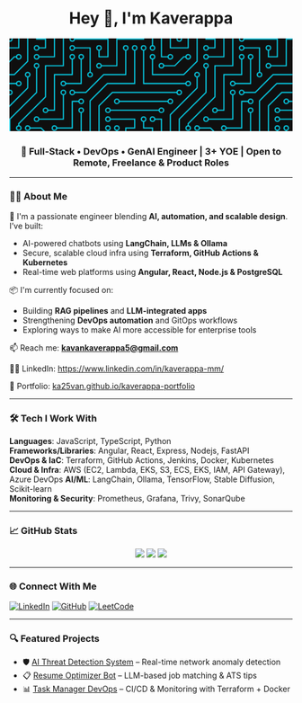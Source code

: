 <h1 align="center">Hey 👋, I'm Kaverappa</h1>
<div align="center"><img src="https://github.com/ka25van/ka25van/blob/main/github-header-image1.png" /></div>
<h3 align="center">🚀 Full-Stack • DevOps • GenAI Engineer | 3+ YOE | Open to Remote, Freelance & Product Roles</h3>

---

### 👨‍💻 About Me

🔧 I'm a passionate engineer blending **AI, automation, and scalable design**. I’ve built:
- AI-powered chatbots using **LangChain, LLMs & Ollama**
- Secure, scalable cloud infra using **Terraform, GitHub Actions & Kubernetes**
- Real-time web platforms using **Angular, React, Node.js & PostgreSQL**

📦 I'm currently focused on:
- Building **RAG pipelines** and **LLM-integrated apps**
- Strengthening **DevOps automation** and GitOps workflows
- Exploring ways to make AI more accessible for enterprise tools

📫 Reach me: **kavankaverappa5@gmail.com**

🧑‍💻 LinkedIn: https://www.linkedin.com/in/kaverappa-mm/

🔗 Portfolio: [ka25van.github.io/kaverappa-portfolio](https://ka25van.github.io/kaverappa-portfolio)

---

### 🛠️ Tech I Work With
**Languages**: JavaScript, TypeScript, Python  
**Frameworks/Libraries**: Angular, React, Express, Nodejs, FastAPI  
**DevOps & IaC**: Terraform, GitHub Actions, Jenkins, Docker, Kubernetes  
**Cloud & Infra**: AWS (EC2, Lambda, EKS, S3, ECS, EKS, IAM, API Gateway), Azure DevOps 
**AI/ML**: LangChain, Ollama, TensorFlow, Stable Diffusion, Scikit-learn  
**Monitoring & Security**: Prometheus, Grafana, Trivy, SonarQube

---

### 📈 GitHub Stats
<p align="center">
  <img width="48%" src="https://github-readme-stats.vercel.app/api?username=ka25van&show_icons=true&theme=default" />
  <img width="48%" src="https://github-readme-stats.vercel.app/api/top-langs/?username=ka25van&layout=compact" />
  <img src="https://github-readme-streak-stats.herokuapp.com/?user=ka25van&" />
</p>

---

### 🌐 Connect With Me
[![LinkedIn](https://img.shields.io/badge/LinkedIn-blue?style=flat-square&logo=linkedin&link=https://www.linkedin.com/in/kaverappa-mm/)](https://www.linkedin.com/in/kaverappa-mm/)
[![GitHub](https://img.shields.io/badge/GitHub-black?style=flat-square&logo=github&link=https://github.com/ka25van)](https://github.com/ka25van)
[![LeetCode](https://img.shields.io/badge/LeetCode-orange?style=flat-square&logo=leetcode&link=https://leetcode.com/kavankaverappa5)](https://leetcode.com/kavankaverappa5)

---

### 🔍 Featured Projects
- 🛡️ [AI Threat Detection System](https://github.com/ka25van/AIThreatAnalysis) – Real-time network anomaly detection
- 📋 [Resume Optimizer Bot](https://github.com/ka25van/TaskManagerDevOps) – LLM-based job matching & ATS tips
- 📊 [Task Manager DevOps](https://github.com/ka25van/TaskManagerDevOps) – CI/CD & Monitoring with Terraform + Docker
